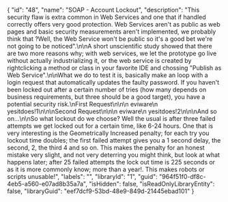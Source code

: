 {
  "id": "48",
  "name": "SOAP - Account Lockout",
  "description": "This security flaw is extra common in Web Services and one that if handled correctly offers very good protection. Web Services aren't as public as web pages and basic security measurements aren't implemented, we probably think that ?Well, the Web Service won't be public so it's a good bet we're not going to be noticed\".\n\nA short unscientific study showed that there are two more reasons why; with web services, we let the prototype go live without actually industrializing it, or the web service is created by rightclicking a method or class in your favorite IDE and chossing \"Publish as Web Service\".\n\nWhat we do to test it is, basically make an loop with a login request that automatically updates the faulty password. If you haven't been locked out after a certain number of tries (how many depends on business requirements, but three should be a good target), you have a potential security risk.\nFirst Request\n\n<login>\n  <username> eviware</username>\n  <password>yesitdoes!1</password>\n</login>\n\nSecond Request\n\n<login>\n  <username> eviware</username>\n  <password>yesitdoes!2</password>\n</login>\n\nAnd so on...\n\nSo what lockout do we choose? Well the usual is after three failed attempts we get locked out for a certain time, like 6-24 hours. One that is very interesting is the Geometrically Increased penalty; for each try you lockout time doubles; the first failed attempt gives you a 1 second delay, the second, 2, the third 4 and so on. This makes the penalty for an honest mistake very slight, and not very deterring you might think, but look at what happens later; after 25 failed attempts the lock out time is 225 seconds or as it is more commonly know; more than a year!. This makes robots or scripts unusable!",
  "labels": "",
  "libraryId": "1",
  "guid": "964f51f0-df8c-4eb5-a560-e07ad8b35a7a",
  "isHidden": false,
  "isReadOnlyLibraryEntity": false,
  "libraryGuid": "eef7dcf9-53bd-48e9-849d-21445ebad101"
}